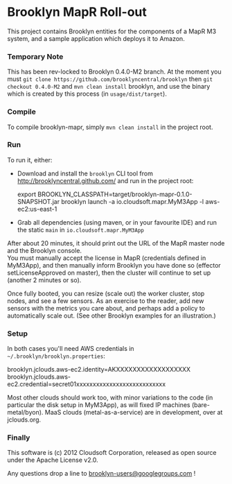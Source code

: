 
Brooklyn MapR Roll-out
======================

This project contains Brooklyn entities for the components of a MapR M3 system,
and a sample application which deploys it to Amazon.


### Temporary Note

This has been rev-locked to Brooklyn 0.4.0-M2 branch.
At the moment you must `git clone https://github.com/brooklyncentral/brooklyn` 
then `git checkout 0.4.0-M2` and `mvn clean install` brooklyn,
and use the binary which is created by this process (in `usage/dist/target`).


### Compile

To compile brooklyn-mapr, simply `mvn clean install` in the project root.


### Run

To run it, either:

* Download and install the `brooklyn` CLI tool from http://brooklyncentral.github.com/ and run in the project root:

  export BROOKLYN_CLASSPATH=target/brooklyn-mapr-0.1.0-SNAPSHOT.jar 
  brooklyn launch -a io.cloudsoft.mapr.MyM3App -l aws-ec2:us-east-1

* Grab all dependencies (using maven, or in your favourite IDE) and run the static `main` in `io.cloudsoft.mapr.MyM3App`

After about 20 minutes, it should print out the URL of the MapR master node and the Brooklyn console.  
You must manually accept the license in MapR (credentials defined in MyM3App), 
and then manually inform Brooklyn you have done so (effector setLicenseApproved on master),
then the cluster will continue to set up (another 2 minutes or so).

Once fully booted, you can resize (scale out) the worker cluster, stop nodes, and see a few sensors.
As an exercise to the reader, add new sensors with the metrics you care about, and perhaps add a
policy to automatically scale out.  (See other Brooklyn examples for an illustration.)


### Setup

In both cases you'll need AWS credentials in `~/.brooklyn/brooklyn.properties`:

  brooklyn.jclouds.aws-ec2.identity=AKXXXXXXXXXXXXXXXXXX
  brooklyn.jclouds.aws-ec2.credential=secret01xxxxxxxxxxxxxxxxxxxxxxxxxxx

Most other clouds should work too, with minor variations to the code (in particular the disk setup in MyM3App),
as will fixed IP machines (bare-metal/byon).  MaaS clouds (metal-as-a-service) are in development, over at jclouds.org.


### Finally

This software is (c) 2012 Cloudsoft Corporation, released as open source under the Apache License v2.0.

Any questions drop a line to brooklyn-users@googlegroups.com !


